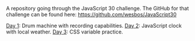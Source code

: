A repository going through the JavaScript 30 challenge.
The GitHub for that challenge can be found here: https://github.com/wesbos/JavaScript30

[Day 1](https://github.com/C-Garza/30-Days-of-JavaScript/tree/master/Day1): Drum machine with recording capabilities.
[Day 2](https://github.com/C-Garza/30-Days-of-JavaScript/tree/master/Day2): JavaScript clock with local weather.
[Day 3](https://github.com/C-Garza/30-Days-of-JavaScript/tree/master/Day3): CSS variable practice.
